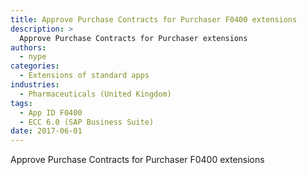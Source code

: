 ```yaml
---
title: Approve Purchase Contracts for Purchaser F0400 extensions
description: >
  Approve Purchase Contracts for Purchaser extensions
authors:
  - nype
categories:
  - Extensions of standard apps
industries:
  - Pharmaceuticals (United Kingdom)
tags:
  - App ID F0400
  - ECC 6.0 (SAP Business Suite)
date: 2017-06-01
---
```


<!-- more -->

Approve Purchase Contracts for Purchaser F0400 extensions





